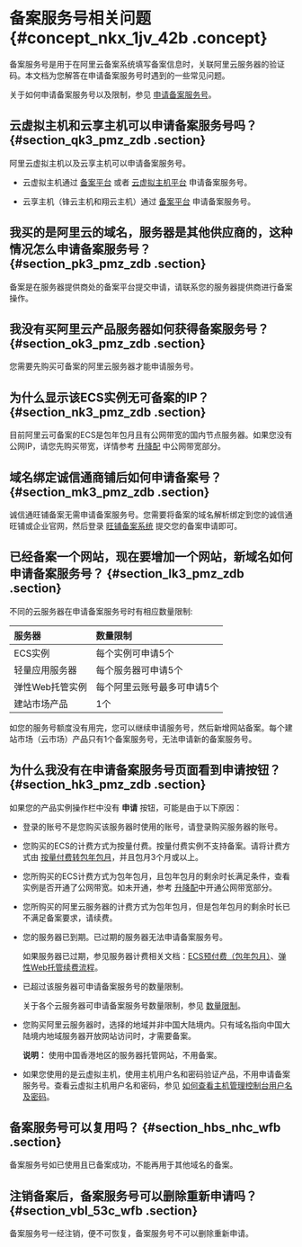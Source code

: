 # 备案服务号相关问题 {#concept_nkx_1jv_42b .concept}

备案服务号是用于在阿里云备案系统填写备案信息时，关联阿里云服务器的验证码。本文档为您解答在申请备案服务号时遇到的一些常见问题。

关于如何申请备案服务号以及限制，参见 [申请备案服务号](../../../../cn.zh-CN/备案流程/申请备案服务号.md)。

## 云虚拟主机和云享主机可以申请备案服务号吗？ {#section_qk3_pmz_zdb .section}

阿里云虚拟主机以及云享主机可以申请备案服务号。

-   云虚拟主机通过 [备案平台](https://beian.aliyun.com/) 或者 [云虚拟主机平台](https://cp.aliyun.com) 申请备案服务号。


-   云享主机（锋云主机和翔云主机）通过 [备案平台](https://beian.aliyun.com/) 申请备案服务号。


## 我买的是阿里云的域名，服务器是其他供应商的，这种情况怎么申请备案服务号？ {#section_pk3_pmz_zdb .section}

备案是在服务器提供商处的备案平台提交申请，请联系您的服务器提供商进行备案操作。

## 我没有买阿里云产品服务器如何获得备案服务号？ {#section_ok3_pmz_zdb .section}

您需要先购买可备案的阿里云服务器才能申请服务号。

## 为什么显示该ECS实例无可备案的IP？ {#section_nk3_pmz_zdb .section}

目前阿里云可备案的ECS是包年包月且有公网带宽的国内节点服务器。如果您没有公网IP，请您先购买带宽，详情参考 [升降配](https://help.aliyun.com/document_detail/25437.html) 中公网带宽部分。

## 域名绑定诚信通商铺后如何申请备案号？ {#section_mk3_pmz_zdb .section}

诚信通旺铺备案无需申请备案服务号。您需要将备案的域名解析绑定到您的诚信通旺铺或企业官网，然后登录 [旺铺备案系统](https://icpbeian.aliyun.com/?spm=a2c4g.11186623.2.14.ICh21p) 提交您的备案申请即可。

## 已经备案一个网站，现在要增加一个网站，新域名如何申请备案服务号？ {#section_lk3_pmz_zdb .section}

不同的云服务器在申请备案服务号时有相应数量限制:

|服务器|数量限制|
|:--|:---|
|ECS实例|每个实例可申请5个|
|轻量应用服务器|每个服务器可申请5个|
|弹性Web托管实例|每个阿里云账号最多可申请5个|
|建站市场产品|1个|

如您的服务号额度没有用完，您可以继续申请服务号，然后新增网站备案。每个建站市场（云市场）产品只有1个备案服务号，无法申请新的备案服务号。

## 为什么我没有在申请备案服务号页面看到申请按钮？ {#section_hk3_pmz_zdb .section}

如果您的产品实例操作栏中没有 **申请** 按钮，可能是由于以下原因：

-   登录的账号不是您购买该服务器时使用的账号，请登录购买服务器的账号。

-   您购买的ECS的计费方式为按量付费。按量付费实例不支持备案。请将计费方式由 [按量付费转包年包月](../../../../cn.zh-CN/产品定价/按量付费转包年包月.md#)，并且包月3个月或以上。

-   您所购买的ECS计费方式为包年包月，且包年包月的剩余时长满足条件，查看实例是否开通了公网带宽。如未开通，参考 [升降配](https://help.aliyun.com/document_detail/25437.html)中开通公网带宽部分。

-   您所购买的阿里云服务器的计费方式为包年包月，但是包年包月的剩余时长已不满足备案要求，请续费。

-   您的服务器已到期。已过期的服务器无法申请备案服务号。

    如果服务器已过期，参见服务器计费相关文档：[ECS预付费（包年包月）](https://help.aliyun.com/document_detail/56220.html?spm=a2c4g.11186623.2.10.ICh21p)、[弹性Web托管续费流程](https://help.aliyun.com/document_detail/29842.html?spm=a2c4g.11186623.2.11.ICh21p)。

-   已超过该服务器可申请备案服务号的数量限制。

    关于各个云服务器可申请备案服务号数量限制，参见 [数量限制](#section_lk3_pmz_zdb)。

-   您购买阿里云服务器时，选择的地域并非中国大陆境内。只有域名指向中国大陆境内地域服务器开放网站访问时，才需要备案。

    **说明：** 使用中国香港地区的服务器托管网站，不用备案。

-   如果您使用的是云虚拟主机，使用主机用户名和密码验证产品，不用申请备案服务号。查看云虚拟主机用户名和密码，参见 [如何查看主机管理控制台用户名及密码](https://help.aliyun.com/document_detail/36939.html)。


## 备案服务号可以复用吗？ {#section_hbs_nhc_wfb .section}

备案服务号如已使用且已备案成功，不能再用于其他域名的备案。

## 注销备案后，备案服务号可以删除重新申请吗？ {#section_vbl_53c_wfb .section}

备案服务号一经注销，便不可恢复，备案服务号不可以删除重新申请。

